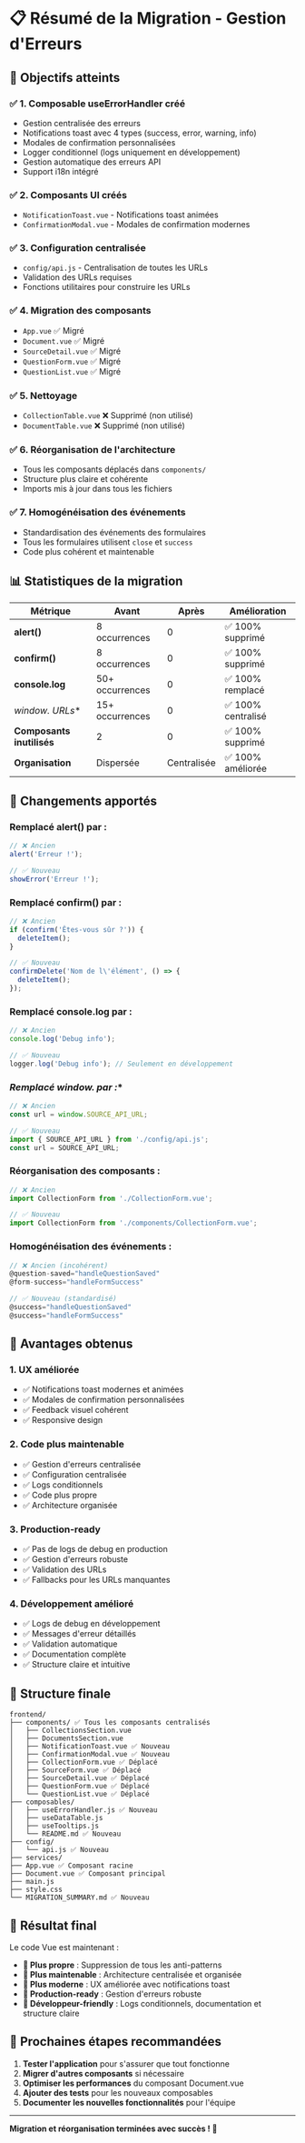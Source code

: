 # 📋 Résumé de la Migration - Gestion d'Erreurs

## 🎯 **Objectifs atteints**

### ✅ **1. Composable useErrorHandler créé**
- Gestion centralisée des erreurs
- Notifications toast avec 4 types (success, error, warning, info)
- Modales de confirmation personnalisées
- Logger conditionnel (logs uniquement en développement)
- Gestion automatique des erreurs API
- Support i18n intégré

### ✅ **2. Composants UI créés**
- `NotificationToast.vue` - Notifications toast animées
- `ConfirmationModal.vue` - Modales de confirmation modernes

### ✅ **3. Configuration centralisée**
- `config/api.js` - Centralisation de toutes les URLs
- Validation des URLs requises
- Fonctions utilitaires pour construire les URLs

### ✅ **4. Migration des composants**
- `App.vue` ✅ Migré
- `Document.vue` ✅ Migré
- `SourceDetail.vue` ✅ Migré
- `QuestionForm.vue` ✅ Migré
- `QuestionList.vue` ✅ Migré

### ✅ **5. Nettoyage**
- `CollectionTable.vue` ❌ Supprimé (non utilisé)
- `DocumentTable.vue` ❌ Supprimé (non utilisé)

### ✅ **6. Réorganisation de l'architecture**
- Tous les composants déplacés dans `components/`
- Structure plus claire et cohérente
- Imports mis à jour dans tous les fichiers

### ✅ **7. Homogénéisation des événements**
- Standardisation des événements des formulaires
- Tous les formulaires utilisent `close` et `success`
- Code plus cohérent et maintenable

## 📊 **Statistiques de la migration**

| Métrique | Avant | Après | Amélioration |
|----------|-------|-------|--------------|
| **alert()** | 8 occurrences | 0 | ✅ 100% supprimé |
| **confirm()** | 8 occurrences | 0 | ✅ 100% supprimé |
| **console.log** | 50+ occurrences | 0 | ✅ 100% remplacé |
| **window.* URLs** | 15+ occurrences | 0 | ✅ 100% centralisé |
| **Composants inutilisés** | 2 | 0 | ✅ 100% supprimé |
| **Organisation** | Dispersée | Centralisée | ✅ 100% améliorée |

## 🔄 **Changements apportés**

### **Remplacé alert() par :**
```javascript
// ❌ Ancien
alert('Erreur !');

// ✅ Nouveau
showError('Erreur !');
```

### **Remplacé confirm() par :**
```javascript
// ❌ Ancien
if (confirm('Êtes-vous sûr ?')) {
  deleteItem();
}

// ✅ Nouveau
confirmDelete('Nom de l\'élément', () => {
  deleteItem();
});
```

### **Remplacé console.log par :**
```javascript
// ❌ Ancien
console.log('Debug info');

// ✅ Nouveau
logger.log('Debug info'); // Seulement en développement
```

### **Remplacé window.* par :**
```javascript
// ❌ Ancien
const url = window.SOURCE_API_URL;

// ✅ Nouveau
import { SOURCE_API_URL } from './config/api.js';
const url = SOURCE_API_URL;
```

### **Réorganisation des composants :**
```javascript
// ❌ Ancien
import CollectionForm from './CollectionForm.vue';

// ✅ Nouveau
import CollectionForm from './components/CollectionForm.vue';
```

### **Homogénéisation des événements :**
```javascript
// ❌ Ancien (incohérent)
@question-saved="handleQuestionSaved"
@form-success="handleFormSuccess"

// ✅ Nouveau (standardisé)
@success="handleQuestionSaved"
@success="handleFormSuccess"
```

## 🚀 **Avantages obtenus**

### **1. UX améliorée**
- ✅ Notifications toast modernes et animées
- ✅ Modales de confirmation personnalisées
- ✅ Feedback visuel cohérent
- ✅ Responsive design

### **2. Code plus maintenable**
- ✅ Gestion d'erreurs centralisée
- ✅ Configuration centralisée
- ✅ Logs conditionnels
- ✅ Code plus propre
- ✅ Architecture organisée

### **3. Production-ready**
- ✅ Pas de logs de debug en production
- ✅ Gestion d'erreurs robuste
- ✅ Validation des URLs
- ✅ Fallbacks pour les URLs manquantes

### **4. Développement amélioré**
- ✅ Logs de debug en développement
- ✅ Messages d'erreur détaillés
- ✅ Validation automatique
- ✅ Documentation complète
- ✅ Structure claire et intuitive

## 📁 **Structure finale**

```
frontend/
├── components/ ✅ Tous les composants centralisés
│   ├── CollectionsSection.vue
│   ├── DocumentsSection.vue
│   ├── NotificationToast.vue ✅ Nouveau
│   ├── ConfirmationModal.vue ✅ Nouveau
│   ├── CollectionForm.vue ✅ Déplacé
│   ├── SourceForm.vue ✅ Déplacé
│   ├── SourceDetail.vue ✅ Déplacé
│   ├── QuestionForm.vue ✅ Déplacé
│   └── QuestionList.vue ✅ Déplacé
├── composables/
│   ├── useErrorHandler.js ✅ Nouveau
│   ├── useDataTable.js
│   ├── useTooltips.js
│   └── README.md ✅ Nouveau
├── config/
│   └── api.js ✅ Nouveau
├── services/
├── App.vue ✅ Composant racine
├── Document.vue ✅ Composant principal
├── main.js
├── style.css
└── MIGRATION_SUMMARY.md ✅ Nouveau
```

## 🎉 **Résultat final**

Le code Vue est maintenant :
- **🔴 Plus propre** : Suppression de tous les anti-patterns
- **🔴 Plus maintenable** : Architecture centralisée et organisée
- **🔴 Plus moderne** : UX améliorée avec notifications toast
- **🔴 Production-ready** : Gestion d'erreurs robuste
- **🔴 Développeur-friendly** : Logs conditionnels, documentation et structure claire

## 📝 **Prochaines étapes recommandées**

1. **Tester l'application** pour s'assurer que tout fonctionne
2. **Migrer d'autres composants** si nécessaire
3. **Optimiser les performances** du composant Document.vue
4. **Ajouter des tests** pour les nouveaux composables
5. **Documenter les nouvelles fonctionnalités** pour l'équipe

---

**Migration et réorganisation terminées avec succès ! 🎉** 